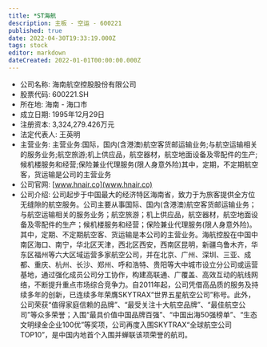 ```yaml
---
title: *ST海航
description: 主板 - 空运 - 600221
published: true
date: 2022-04-30T19:33:19.000Z
tags: stock
editor: markdown
dateCreated: 2022-01-01T00:00:00.000Z
---
```


- 公司名称: 海南航空控股股份有限公司
- 股票代码: 600221.SH
- 所在地: 海南 - 海口市
- 成立日期: 1995年12月29日
- 注册资本: 3,324,279.426万元
- 法定代表人: 王英明
- 主营业务: 主营业务:国际，国内(含港澳)航空客货邮运输业务;与航空运输相关的服务业务;航空旅游;机上供应品，航空器材，航空地面设备及零配件的生产;候机楼服务和经营;保险兼业代理服务(限人身意外险)其中，定期，不定期航空客，货运输是公司的主营业务
- 公司官网: [www.hnair.co](www.hnair.co)
- 公司介绍: 公司起步于中国最大的经济特区海南省，致力于为旅客提供全方位无缝隙的航空服务。公司主要从事国际、国内(含港澳)航空客货邮运输业务；与航空运输相关的服务业务；航空旅游；机上供应品，航空器材，航空地面设备及零配件的生产；候机楼服务和经营；保险兼业代理服务(限人身意外险)。其中，定期、不定期航空客、货运输是本公司的主营业务。海航控股在中国中南区海口、南宁，华北区天津，西北区西安，西南区昆明，新疆乌鲁木齐，华东区福州等六大区域运营多家航空公司，并在北京、广州、深圳、三亚、成都、重庆、杭州、长沙、郑州、呼和浩特、贵阳等大中城市设立分公司或运营基地，通过强化成员公司分工协作，构建高联通、广覆盖、高效互动的航线网络，不断提升重点市场综合竞争力。自2011年起，公司凭借高品质的服务及持续多年的创新，已连续多年荣膺SKYTRAX“世界五星航空公司”称号。此外，公司荣获“值得家庭信赖的品牌”、“最受关注十大航空品牌”、“最佳航空公司”等众多荣誉；入围“最具价值中国品牌百强”、“中国出海50强榜单”、“生态文明绿金企业100优”等奖项，公司再度入围SKYTRAX“全球航空公司TOP10”，是中国内地首个入围并蝉联该项荣誉的航司。


